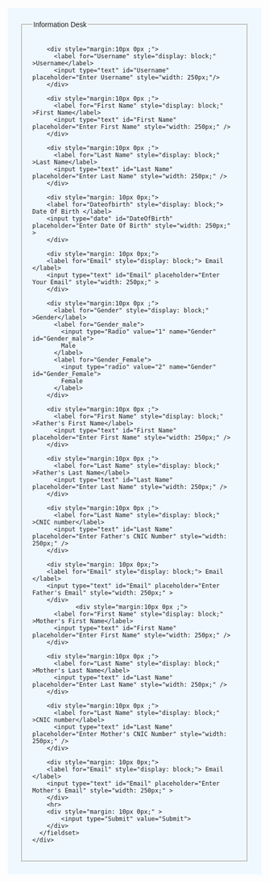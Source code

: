 <!DOCTYPE html>
<html lang="en">
  <head>
    <meta charset="UTF-8" />
    <meta http-equiv="X-UA-Compatible" content="IE=edge" />
    <meta name="viewport" content="width=device-width, initial-scale=1.0" />
    <title>Azain Institute</title>
  </head>
  <body
    style="
      font-family: 'Trebuchet MS', 'Lucida Sans Unicode', 'Lucida Grande',
        'Lucida Sans', Arial, sans-serif;
      padding: 30;
    "
  >
    <div
      style="
        width: auto;
        padding: 25px;
        background-color: aliceblue;
      "
    >
      <fieldset style="padding: 20px">
        <legend>Information Desk</legend>

        <div style="margin:10px 0px ;">
          <label for="Username" style="display: block;" >Username</label>
          <input type="text" id="Username" placeholder="Enter Username" style="width: 250px;"/>
        </div>
       
        <div style="margin:10px 0px ;">
          <label for="First Name" style="display: block;" >First Name</label>
          <input type="text" id="First Name" placeholder="Enter First Name" style="width: 250px;" />
        </div>
        
        <div style="margin:10px 0px ;">
          <label for="Last Name" style="display: block;" >Last Name</label>
          <input type="text" id="Last Name" placeholder="Enter Last Name" style="width: 250px;" />
        </div>

        <div style="margin: 10px 0px;">
        <label for="Dateofbirth" style="display: block;"> Date Of Birth </label>
        <input type="date" id="DateOfBirth" placeholder="Enter Date Of Birth" style="width: 250px;" >
        </div>

        <div style="margin: 10px 0px;">
        <label for="Email" style="display: block;"> Email </label>
        <input type="text" id="Email" placeholder="Enter Your Email" style="width: 250px;" >
        </div>
        
        <div style="margin:10px 0px ;">
          <label for="Gender" style="display: block;" >Gender</label>
          <label for="Gender_male">
            <input type="Radio" value="1" name="Gender" id="Gender_male">
            Male
          </label>
          <label for="Gender_Female">
            <input type="radio" value="2" name="Gender" id="Gender_Female">
            Female
          </label>
        </div>
        
        <div style="margin:10px 0px ;">
          <label for="First Name" style="display: block;" >Father's First Name</label>
          <input type="text" id="First Name" placeholder="Enter First Name" style="width: 250px;" />
        </div>
        
        <div style="margin:10px 0px ;">
          <label for="Last Name" style="display: block;" >Father's Last Name</label>
          <input type="text" id="Last Name" placeholder="Enter Last Name" style="width: 250px;" />
        </div>

        <div style="margin:10px 0px ;">
          <label for="Last Name" style="display: block;" >CNIC number</label>
          <input type="text" id="Last Name" placeholder="Enter Father's CNIC Number" style="width: 250px;" />
        </div>

        <div style="margin: 10px 0px;">
        <label for="Email" style="display: block;"> Email </label>
        <input type="text" id="Email" placeholder="Enter Father's Email" style="width: 250px;" >
        </div>
                <div style="margin:10px 0px ;">
          <label for="First Name" style="display: block;" >Mother's First Name</label>
          <input type="text" id="First Name" placeholder="Enter First Name" style="width: 250px;" />
        </div>
        
        <div style="margin:10px 0px ;">
          <label for="Last Name" style="display: block;" >Mother's Last Name</label>
          <input type="text" id="Last Name" placeholder="Enter Last Name" style="width: 250px;" />
        </div>
        
        <div style="margin:10px 0px ;">
          <label for="Last Name" style="display: block;" >CNIC number</label>
          <input type="text" id="Last Name" placeholder="Enter Mother's CNIC Number" style="width: 250px;" />
        </div>

        <div style="margin: 10px 0px;">
        <label for="Email" style="display: block;"> Email </label>
        <input type="text" id="Email" placeholder="Enter Mother's Email" style="width: 250px;" >
        </div>
        <hr>
        <div style="margin: 10px 0px;" >
            <input type="Submit" value="Submit">
        </div>
      </fieldset>
    </div>
  </body>
</html>
